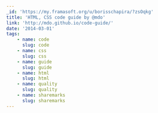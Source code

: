 ```yaml
---
_id: 'https://my.framasoft.org/u/borisschapira/?zsOqkg'
title: 'HTML, CSS code guide by @mdo'
link: 'http://mdo.github.io/code-guide/'
date: '2014-03-01'
tags:
    - name: code
      slug: code
    - name: css
      slug: css
    - name: guide
      slug: guide
    - name: html
      slug: html
    - name: quality
      slug: quality
    - name: sharemarks
      slug: sharemarks
---
```


<div class="markdown"><p></p></div>
